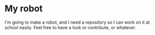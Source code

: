 # My robot

I'm going to make a robot, and I need a repository so I can work on it at school easily. Feel free to have a look or contribute, or whatever.
